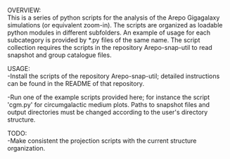 OVERVIEW:  
This is a series of python scripts for the analysis of the Arepo Gigagalaxy 
simulations (or equivalent zoom-in). The scripts are organized as loadable
python modules in different subfolders. An example of usage for each subcategory
is provided by *.py files of the same name. The script collection
requires the scripts in the repository Arepo-snap-util to read snapshot
and group catalogue files. 

USAGE:  
-Install the scripts of the repository Arepo-snap-util; detailed instructions
can be found in the README of that repository.  

-Run one of the example scripts provided here; for instance the script 'cgm.py' 
for circumgalactic medium plots. Paths to snapshot files and output directories 
must be changed according to the user's directory structure.

TODO:  
-Make consistent the projection scripts with the current structure organization.